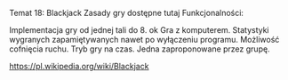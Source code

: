 Temat 18: Blackjack
Zasady gry dostępne tutaj Funkcjonalności:

Implementacja gry od jednej tali do 8. ok
Gra z komputerem.
Statystyki wygranych zapamiętywanych nawet po wyłączeniu programu.
Możliwość cofnięcia ruchu.
Tryb gry na czas.
Jedna zaproponowane przez grupę.

https://pl.wikipedia.org/wiki/Blackjack



